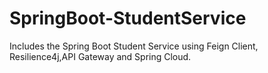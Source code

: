 # SpringBoot-StudentService
Includes the Spring Boot Student Service using Feign Client, Resilience4j,API Gateway and Spring Cloud.
